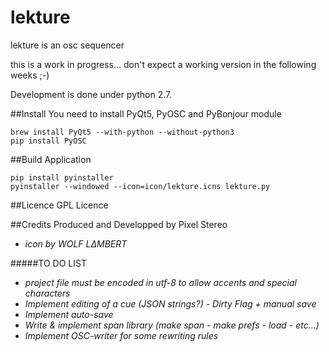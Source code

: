 # lekture
lekture is an osc sequencer

this is a work in progress… don't expect a working version in the following weeks ;-)

Development is done under python 2.7.

##Install
You need to install PyQt5, PyOSC and PyBonjour module

    brew install PyQt5 --with-python --without-python3
    pip install PyOSC

##Build Application

    pip install pyinstaller
    pyinstaller --windowed --icon=icon/lekture.icns lekture.py


##Licence
GPL Licence

##Credits
Produced and Developped by Pixel Stereo
* *icon by WOLF LΔMBERT*

#####TO DO LIST
* *project file must be encoded in utf-8 to allow accents and special characters*
* *Implement editing of a cue (JSON strings?) - Dirty Flag + manual save*    
* *Implement auto-save*    
* *Write & implement span library (make span - make prefs - load - etc…)*     
* *Implement OSC-writer for some rewriting rules*     
